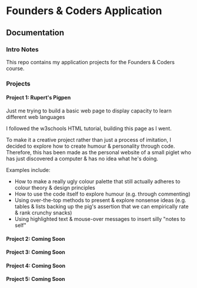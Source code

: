 # Founders & Coders Application
## Documentation
### Intro Notes
This repo contains my application projects for the Founders & Coders course.

### Projects
#### Project 1: Rupert's Pigpen
Just me trying to build a basic web page to display capacity to learn different web languages

I followed the w3schools HTML tutorial, building this page as I went.

To make it a creative project rather than just a process of imitation, I decided to explore how to create humour & personality through code. Therefore, this has been made as the personal website of a small piglet who has just discovered a computer & has no idea what he's doing.

Examples include:
- How to make a really ugly colour palette that still actually adheres to colour theory & design principles
- How to use the code itself to explore humour (e.g. through commenting)
- Using over-the-top methods to present & explore nonsense ideas (e.g. tables & lists backing up the pig's assertion that we can empirically rate & rank crunchy snacks)
- Using highlighted text & mouse-over messages to insert silly "notes to self"

#### Project 2: Coming Soon
#### Project 3: Coming Soon
#### Project 4: Coming Soon
#### Project 5: Coming Soon